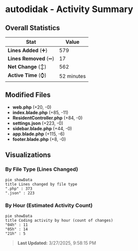 # autodidak - Activity Summary 

## Overall Statistics

| Stat                   | Value                                                             |
| ---------------------- | ----------------------------------------------------------------- |
| **Lines Added** (➕)   | 579                                          |
| **Lines Removed** (➖) | 17                                        |
| **Net Change** (↕)    | 562                |
| **Active Time** (⌚)   | 52 minutes |


## Modified Files
- **web.php** (+20, -0)
- **index.blade.php** (+85, -11)
- **ResidentController.php** (+84, -0)
- **settings.json** (+223, -0)
- **sidebar.blade.php** (+44, -0)
- **app.blade.php** (+115, -6)
- **footer.blade.php** (+8, -0)

## Visualizations

### By File Type (Lines Changed)

```mermaid
pie showData
title Lines changed by file type
".php" : 373
".json" : 223
```

### By Hour (Estimated Activity Count)

```mermaid
pie showData
title Coding activity by hour (count of changes)
"04h" : 11
"05h" : 14
"21h" : 5
```


> **Last Updated:** 3/27/2025, 9:58:15 PM